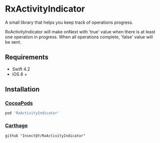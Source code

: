 # RxActivityIndicator
A small library that helps you keep track of operations progress.

RxActivityIndicator will make onNext with 'true' value when there is at least one operation in progress. When all operations complete, 'false' value will be sent.

## Requirements

- Swift 4.2
- iOS 8 +

## Installation

### [CocoaPods](https://guides.cocoapods.org/using/using-cocoapods.html)

```ruby
pod 'RxActivityIndicator'
```

### [Carthage](https://github.com/Carthage/Carthage)

```
github "InsectQY/RxActivityIndicator"
```

